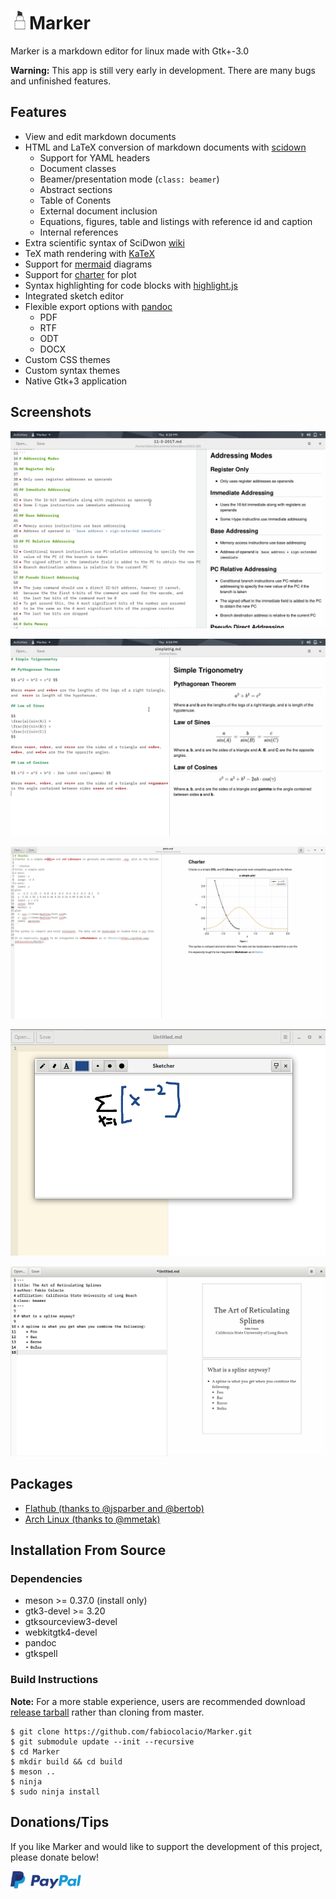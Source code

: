 # <img width="30" src="data/com.github.fabiocolacio.marker.svg"/>Marker

Marker is a markdown editor for linux made with Gtk+-3.0

**Warning:** This app is still very early in development. There are many bugs and
unfinished features.

## Features

* View and edit markdown documents
* HTML and LaTeX conversion of markdown documents with [scidown](https://github.com/Mandarancio/scidown/)
  * Support for YAML headers
  * Document classes
  * Beamer/presentation mode (`class: beamer`)
  * Abstract sections
  * Table of Conents
  * External document inclusion
  * Equations, figures, table and listings with reference id and caption
  * Internal references
* Extra scientific syntax of SciDwon [wiki](https://github.com/Mandarancio/scidown/wiki/)
* TeX math rendering with [KaTeX](https://khan.github.io/KaTeX/)
* Support for [mermaid](https://mermaidjs.github.io/) diagrams
* Support for [charter](https://github.com/Mandarancio/charter/) for plot
* Syntax highlighting for code blocks with [highlight.js](https://highlightjs.org/)
* Integrated sketch editor
* Flexible export options with [pandoc](https://pandoc.org/)
  * PDF
  * RTF
  * ODT
  * DOCX
* Custom CSS themes
* Custom syntax themes
* Native Gtk+3 application

## Screenshots

![scrot.png](scrot.png)

![scrot1.png](scrot1.png)

![scrot2.png](scrot2.png)

![sketcher.png](sketcher.png)

![slides.png](slides.png)

## Packages

* [Flathub (thanks to @jsparber and @bertob)](https://beta.flathub.org/apps/details/com.github.fabiocolacio.marker)
* [Arch Linux (thanks to @mmetak)](https://aur.archlinux.org/packages/marker-git/)

## Installation From Source

### Dependencies

* meson >= 0.37.0 (install only)
* gtk3-devel >= 3.20
* gtksourceview3-devel
* webkitgtk4-devel
* pandoc
* gtkspell

### Build Instructions

**Note:** For a more stable experience, users are recommended download
[release tarball](https://github.com/fabiocolacio/Marker/releases) rather
than cloning from master.

```
$ git clone https://github.com/fabiocolacio/Marker.git
$ git submodule update --init --recursive
$ cd Marker
$ mkdir build && cd build
$ meson ..
$ ninja
$ sudo ninja install
```

## Donations/Tips

If you like Marker and would like to support the development of this project, please donate below!

[<img height="30" src="donate.png" alt="PayPal"/>](https://www.paypal.me/fabiocolacio)
